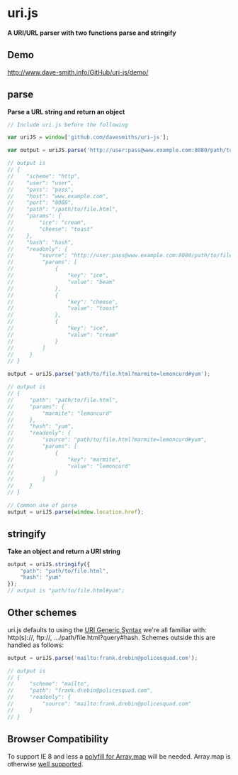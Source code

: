 uri.js
===
__A URI/URL parser with two functions parse and stringify__

Demo
---
http://www.dave-smith.info/GitHub/uri-js/demo/

parse
---

__Parse a URL string and return an object__

``` js
// Include uri.js before the following

var uriJS = window['github.com/davesmiths/uri-js'];

var output = uriJS.parse('http://user:pass@www.example.com:8080/path/to/file.html?ice=beam&cheese=toast&ice=cream#hash');

// output is
// {
//    "scheme": "http",
//    "user": "user",
//    "pass": "pass",
//    "host": "www.example.com",
//    "port": "8080",
//    "path": "/path/to/file.html",
//    "params": {
//        "ice": "cream",
//        "cheese": "toast"
//    },
//    "hash": "hash",
//    "readonly": {
//        "source": "http://user:pass@www.example.com:8080/path/to/file.html?ice=beam&cheese=toast&ice=cream#hash",
//         "params": [
//             {
//                 "key": "ice",
//                 "value": "beam"
//             },
//             {
//                 "key": "cheese",
//                 "value": "toast"
//             },
//             {
//                 "key": "ice",
//                 "value": "cream"
//             }
//         ]
//     }
// }

output = uriJS.parse('path/to/file.html?marmite=lemoncurd#yum');

// output is
// {
//     "path": "path/to/file.html",
//     "params": {
//         "marmite": "lemoncurd"
//     },
//     "hash": "yum",
//     "readonly": {
//         "source": "path/to/file.html?marmite=lemoncurd#yum",
//         "params": [
//             {
//                 "key": "marmite",
//                 "value": "lemoncurd"
//             }
//         ]
//     }
// }

// Common use of parse
output = uriJS.parse(window.location.href);

```

stringify
---
__Take an object and return a URI string__

``` js
output = uriJS.stringify({
    "path": "path/to/file.html",
    "hash": "yum"
});
// output is "path/to/file.html#yum";
```

Other schemes
---

uri.js defaults to using the [URI Generic Syntax](http://en.wikipedia.org/wiki/URI_scheme#Generic_syntax) we're all familiar with: http(s)://, ftp://, .../path/file.html?query#hash. Schemes outside this are handled as follows:

``` js
output = uriJS.parse('mailto:frank.drebin@policesquad.com');

// output is
// {
//     "scheme": "mailto",
//     "path": "frank.drebin@policesquad.com",
//     "readonly": {
//         "source": "mailto:frank.drebin@policesquad.com"
//     }
// }
```

Browser Compatibility
---
To support IE 8 and less a [polyfill for Array.map](https://developer.mozilla.org/en-US/docs/Web/JavaScript/Reference/Global_Objects/Array/map#Polyfill) will be needed. Array.map is otherwise [well supported](http://kangax.github.io/compat-table/es5/#Array.prototype.map).
